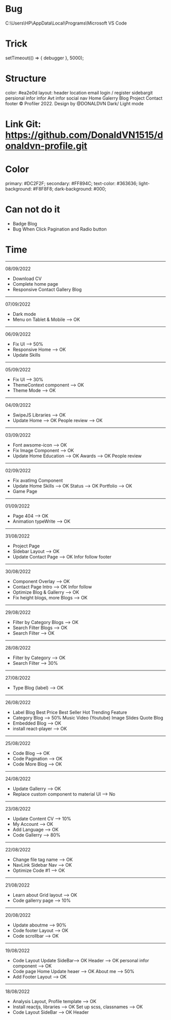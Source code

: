 # Bug

C:\Users\HP\AppData\Local\Programs\Microsoft VS Code

# Trick

setTimeout(() => {
debugger
}, 5000);

# Structure

color: #ea2e0d
layout:
        header
            location
            email
            login / register
        sidebargit
            persional infor
                infor
                    Avt
                    infor
                    social
                nav
                    Home
                    Galerry
                    Blog
                    Project
                    Contact
        footer
            © Profiler 2022. Design by @DONALDVN
Dark/ Light mode

# Link Git: <https://github.com/DonaldVN1515/donaldvn-profile.git>

# Color

primary: #DC2F2F;
secondary: #FF894C;
text-color: #363636;
light-background: #F8F8F8;
dark-background: #000;

# Can not do it

- Badge Blog
- Bug When Click Pagination and Radio button

# Time

---

08/09/2022

- Download CV
- Complete home page
- Responsive
    Contact
    Gallery
    Blog

---

07/09/2022

- Dark mode
- Menu on Tablet & Mobile --> OK

---

06/09/2022

- Fix UI --> 50%
- Responsive
    Home  --> OK
- Update Skills

---

05/09/2022

- Fix UI --> 30%
- ThemeContext component --> OK
- Theme Mode --> OK

---

04/09/2022

- SwipeJS Libraries  --> OK
- Update Home --> OK
    People review --> OK

---
03/09/2022

- Font awsome-icon --> OK
- Fix Image Component --> OK
- Update Home
    Education --> OK
    Awards --> OK
    People review

---
02/09/2022

- Fix avatImg Component
- Update Home
    Skills --> OK
    Status --> OK
    Portfolio --> OK
- Game Page

---
01/09/2022

- Page 404 --> OK
- Animation typeWrite --> OK

---
31/08/2022

- Project Page
- Sidebar Layout --> OK
- Update Contact Page --> OK
    Infor
    follow
    footer

---
30/08/2022

- Component Overlay --> OK
- Contact Page
    Intro --> OK
    Infor
    follow
- Optimize Blog & Gallerry --> OK
- Fix height blogs, more Blogs --> OK

---
29/08/2022

- Filter by Category Blogs --> OK
- Search Filter Blogs --> OK
- Search Filter --> OK

---
28/08/2022

- Filter by Category --> OK
- Search Filter --> 30%

---
27/08/2022

- Type Blog (label) --> OK

---
26/08/2022

- Label Blog
    Best Price
    Best Seller
    Hot
    Trending
    Feature
- Category Blog --> 50%
    Music
    Video (Youtube)
    Image Slides
    Quote
    Blog
- Embedded Blog --> OK
- install react-player --> OK

---
25/08/2022

- Code Blog --> OK
- Code Pagination --> OK
- Code More Blog --> OK

---
24/08/2022

- Update Gallerry --> OK
- Replace custom component to material UI --> No

---
23/08/2022

- Update Content CV --> 10%
- My Account --> OK
- Add Language --> OK
- Code Gallerry --> 80%

---
22/08/2022

- Change file tag name --> OK
- NavLink Sidebar Nav --> OK
- Optimize Code #1 --> OK

---
21/08/2022

- Learn about Grid layout --> OK
- Code gallerry page --> 10%

---

20/08/2022

- Update aboutme --> 90%
- Code footer Layout --> OK
- Code scrollbar --> OK

---

19/08/2022

- Code Layout
    Update SideBar--> OK
    Header --> OK
    personal infor component --> OK
- Code page Home
    Update heaer --> OK
    About me --> 50%
- Add Footer Layout --> OK

---
18/08/2022

- Analysis Layout, Profile template --> OK
- Install reactjs, libraries --> OK
    Set up scss, classnames --> OK
- Code Layout
    SideBar --> OK
    Header
